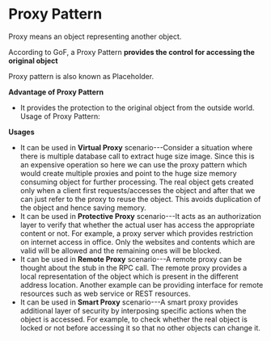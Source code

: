 # Proxy Pattern

Proxy means an object representing another object.

According to GoF, a Proxy Pattern **provides the control for accessing the original object**

Proxy pattern is also known as Placeholder.

**Advantage of Proxy Pattern**

- It provides the protection to the original object from the outside world. Usage of Proxy Pattern:

**Usages**

- It can be used in **Virtual Proxy** scenario---Consider a situation where there is multiple database call to extract
  huge size image. Since this is an expensive operation so here we can use the proxy pattern which would create multiple
  proxies and point to the huge size memory consuming object for further processing. The real object gets created only
  when a client first requests/accesses the object and after that we can just refer to the proxy to reuse the object.
  This avoids duplication of the object and hence saving memory.
- It can be used in **Protective Proxy** scenario---It acts as an authorization layer to verify that whether the actual
  user has access the appropriate content or not. For example, a proxy server which provides restriction on internet
  access in office. Only the websites and contents which are valid will be allowed and the remaining ones will be
  blocked.
- It can be used in **Remote Proxy** scenario---A remote proxy can be thought about the stub in the RPC call. The remote
  proxy provides a local representation of the object which is present in the different address location. Another
  example can be providing interface for remote resources such as web service or REST resources.
- It can be used in **Smart Proxy** scenario---A smart proxy provides additional layer of security by interposing
  specific actions when the object is accessed. For example, to check whether the real object is locked or not before
  accessing it so that no other objects can change it.
  
